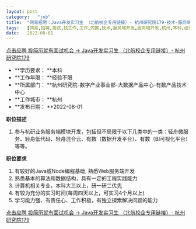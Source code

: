 ```yaml
---
layout:	post
category:	"job"
title:	"网易招聘：Java开发实习生 （北航校企专用链接）- 杭州研究院179-技术-服务端开发-服务端开发-杭州本科经验不限"
tags:	[网易,招聘,面试,找工作,工作,内推,技术,服务端开发,服务端开发,杭州,本科,经验不限]
date:	2022-08-01
---
```


[点击应聘 投简历就有面试机会 -> Java开发实习生 （北航校企专用链接）- 杭州研究院179](http://mobile.bole.netease.com/bole/boleDetail?id=28970&employeeId=346f03c3cda5f04c&key=all)



- **学历要求： **本科
- **工作年限： **经验不限
- **所属部门： **杭州研究院-数字产业事业部-大数据产品中心-有数产品技术中心
- **工作城市： **杭州
- **发布日期： **2022-08-01



**职位描述**
1. 参与杭研业务服务端模块开发，包括但不局限于以下几类中的一类：轻舟微服务、轻舟低代码、轻舟混合云、有数（数据开发平台）、有数（BI可视化平台）等等。



**职位要求**
1. 有较好的Java或Node编程基础, 熟悉Web服务端开发
2. 熟悉基本的算法和数据结构，具有一定的工程实践能力
3. 计算机相关专业，本科大三以上，研一研二优先
4. 有较为充分的实习时间(每周四天以上，可实习4个月以上)
5. 学习能力强、有责任心、工作积极，有独立探索解决问题的能力



[点击应聘 投简历就有面试机会 -> Java开发实习生 （北航校企专用链接）- 杭州研究院179](http://mobile.bole.netease.com/bole/boleDetail?id=28970&employeeId=346f03c3cda5f04c&key=all)